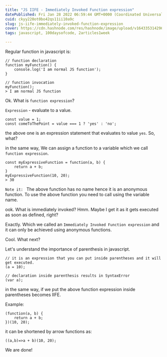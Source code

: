 ```yaml
---
title: "JS IIFE - Immediately Invoked Function expression"
datePublished: Fri Jan 28 2022 06:59:44 GMT+0000 (Coordinated Universal Time)
cuid: ckyy220ot0bo42qs11ii10a9c
slug: js-iife-immediately-invoked-function-expression
cover: https://cdn.hashnode.com/res/hashnode/image/upload/v1643353142969/MMTCsiB_0.png
tags: javascript, 100daysofcode, 2articles1week

---
```


Regular function in javascript is:

```
// function declaration
function myFunction() {
    console.log('I am normal JS function');
}

// function invocation
myFunction();
> I am normal JS function
```
Ok. What is `function expression`?

`Expression` - evaluate to a value.

```
const value = 1;
const comeToThePoint = value === 1 ? 'yes' : 'no';
```
the above one is an expression statement that evaluates to value `yes`. So, what?

in the same way, We can assign a function to a variable which we call `function expression`.

```
const myExpressiveFunction = function(a, b) {
    return a + b;
}
myExpressiveFunction(10, 20);
> 30

```

`Note it: ` The above function has no name hence it is an anonymous function. To use the above function you need to call using the variable name.

ook. What is immediately invoked? Hmm. Maybe I get it as it gets executed as soon as defined, right?

Exactly. Which we called an `Immediately Invoked Function expression` and it can only be achieved using anonymous functions.

Cool. What next? 

Let's understand the importance of parenthesis in javascript.

```
// it is an expression that you can put inside parentheses and it will get executed.
(a = 10);

// declaration inside parenthesis results in SyntaxError
(var a);
```
in the same way, if we put the above function expression inside parentheses becomes IIFE.

Example:
```
(function(a, b) {
    return a + b;
})(10, 20);
```

it can be shortened by arrow functions as:

```
((a,b)=>a + b)(10, 20);
```
We are done!

